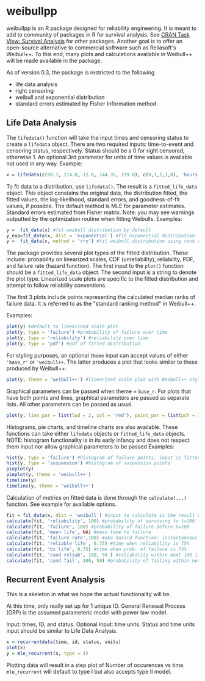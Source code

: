 # weibullpp 
weibullpp is an R package designed for reliability engineering.
It is meant to add to community of packages in R for survival analysis.
See [CRAN Task View: Survival Analysis](https://cran.r-project.org/web/views/Survival.html) for other packages.
Another goal is to offer an open-source alternative to commercial software such as Reliasoft's Weibull++.
To this end, many plots and calculations available in Weibull++ will be made available in the package.

As of version 0.3, the package is restricted to the following
* life data analysis 
* right censoring
* weibull and exponential distribution
* standard errors estimated by Fisher Information method

## Life Data Analysis
The `lifedata()` function will take the input times and censoring status to create a `lifedata` object.
There are two required inputs: time-to-event and censoring status, respectively.
Status should be a 0 for right censored, otherwise 1.
An optional 3rd parameter for units of time values is available not used in any way.
Example:
```R
x = lifedata(c(90.7, 114.8, 12.0, 144.35, 199.8), c(0,1,1,1,0), 'hours')
```
To fit data to a distribution, use `lifedata()`. 
The result is a `fitted_life_data` object.
This object constains the original data, the distribution fitted, the fitted values, the log-likelihood, standard errors, and goodness-of-fit values, if possible.
The default method is MLE for parameter estimates.
Standard errors estimated from Fisher matrix.
Note: you may see warnings outputted by the optimization routine when fitting Weibulls.
Examples:
```R
y =  fit_data(x) #fit weibull distribution by default
y_exp=fit_data(x, dist = 'exponential') #fit exponential distribution
y =  fit_data(x, method = 'rry') #fit weibull distribution using rank regression on y instead of MLE
```
The package provides several plot types of the fitted distribution.
These include: probability on linearized scales, CDF (unreliability), reliability, PDF, and failure rate (hazard function).
The first input to the `plot()` function should be a `fitted_life_data` object.
The second input is a string to denote the plot type.
Linearized scale plots are specific to the fitted distribution and attempt to follow reliability conventions.

The first 3 plots include points representing the calculated median ranks of failure data.
It is referred to as the "standard ranking method" in Weibull++.

Examples:
```R
plot(y) #default to linearized scale plot
plot(y, type = 'failure') #probability of failure over time
plot(y, type = 'reliability') #reliability over time
plot(y, type = 'pdf') #pdf of fitted distribution
```
For styling purposes, an optional `theme` input can accept values of either `'base_r'` or `'weibull++`.
The latter produces a plot that looks similar to those produced by Weibull++.
```R
plot(y, theme = 'weibull++') #linearized scale plot with Weibull++ styling
```
Graphical parameters can be passed when theme = ``base_r``.
For plots that have both points and lines, graphical parameters are passed as separate lists.
All other parameters can be passed as usual.
```R
plot(y, line_par = list(lwd = 2, col = 'red'), point_par = list(pch = 16, col = 'blue', cex = 0.6), main = 'Weibull paper')
```

Histograms, pie charts, and timeline charts are also available.
These functions can take either `lifedata` objects or `fitted_life_data` objects.
NOTE: histogram functionality is in its early infancy and does not respect them input nor allow graphical parameters to be passed
Examples:
```R
hist(y, type = 'failure') #histogram of failure points, input is fitted_life_data_object
hist(y, type = 'suspension') #histogram of suspension points
pieplot(y)
pieplot(y, theme = 'weibull++')
timeline(y)
timeline(y, theme = 'weibull++')
```

Calculation of metrics on fitted data is done through the `calculate(...)` function.
See example for available options.
```R
fit = fit_data(x, dist = 'weibull') #input to calculate is the result of fit_data
calculate(fit, 'reliability', 100) #probability of surviving to t=100
calculate(fit, 'failure', 100) #probability of failure before t=100
calculate(fit, 'mean life', NA) #mean time to failure
calculate(fit, 'failure rate',100) #aka hazard function; instantaneous number of failures per unit time at t = 100
calculate(fit, 'reliable life', 0.75) #time when reliability is 75%
calculate(fit, 'bx life', 0.75) #time when prob. of failure is 75%
calculate(fit, 'cond reliab', 100, 50 ) #reliability within next 100 if survived to 50
calculate(fit, 'cond fail', 100, 50) #probability of failing within next 100 if survived to 50
```

## Recurrent Event Analysis
This is a skeleton in what we hope the actual functionality will be.

At this time, only really set up for 1 unique ID.
General Renewal Process (GRP) is the assumed parameteric model with power law model.

Input: times, ID, and status.
Optional Input: time units.
Status and time units input should be similar to Life Data Analysis.
```R
x = recurrentdata(time, id, status, units)
plot(x)
y = mle_recurrent(x, type = 1)
```
Plotting data will result in a step plot of Number of occurences vs time.
`mle_recurrent` will default to type I but also accepts type II model.

